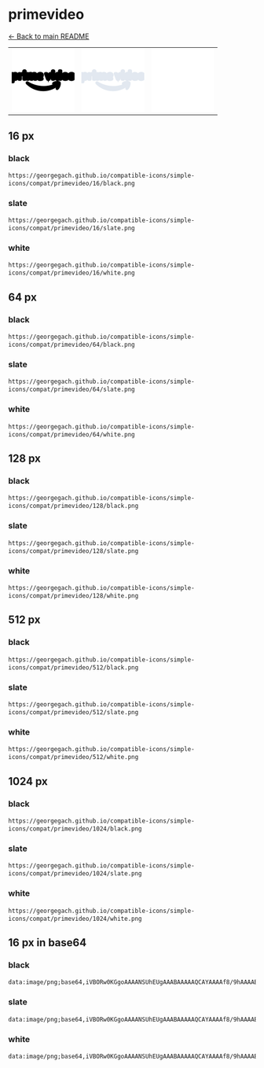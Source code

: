 # primevideo

[← Back to main README](../../README.md)

<table><tr>
  <td><img src="./128/black.png" width="128" alt="primevideo black icon" /></td>
  <td><img src="./128/slate.png" width="128" alt="primevideo slate icon" /></td>
  <td><img src="./128/white.png" width="128" alt="primevideo white icon" /></td>
</tr></table>

## 16 px

### black
```
https://georgegach.github.io/compatible-icons/simple-icons/compat/primevideo/16/black.png
```

### slate
```
https://georgegach.github.io/compatible-icons/simple-icons/compat/primevideo/16/slate.png
```

### white
```
https://georgegach.github.io/compatible-icons/simple-icons/compat/primevideo/16/white.png
```

## 64 px

### black
```
https://georgegach.github.io/compatible-icons/simple-icons/compat/primevideo/64/black.png
```

### slate
```
https://georgegach.github.io/compatible-icons/simple-icons/compat/primevideo/64/slate.png
```

### white
```
https://georgegach.github.io/compatible-icons/simple-icons/compat/primevideo/64/white.png
```

## 128 px

### black
```
https://georgegach.github.io/compatible-icons/simple-icons/compat/primevideo/128/black.png
```

### slate
```
https://georgegach.github.io/compatible-icons/simple-icons/compat/primevideo/128/slate.png
```

### white
```
https://georgegach.github.io/compatible-icons/simple-icons/compat/primevideo/128/white.png
```

## 512 px

### black
```
https://georgegach.github.io/compatible-icons/simple-icons/compat/primevideo/512/black.png
```

### slate
```
https://georgegach.github.io/compatible-icons/simple-icons/compat/primevideo/512/slate.png
```

### white
```
https://georgegach.github.io/compatible-icons/simple-icons/compat/primevideo/512/white.png
```

## 1024 px

### black
```
https://georgegach.github.io/compatible-icons/simple-icons/compat/primevideo/1024/black.png
```

### slate
```
https://georgegach.github.io/compatible-icons/simple-icons/compat/primevideo/1024/slate.png
```

### white
```
https://georgegach.github.io/compatible-icons/simple-icons/compat/primevideo/1024/white.png
```

## 16 px in base64

### black
```
data:image/png;base64,iVBORw0KGgoAAAANSUhEUgAAABAAAAAQCAYAAAAf8/9hAAAABmJLR0QA/wD/AP+gvaeTAAAAuElEQVQ4je3QPU5CURQE4O8R+dEEtCAm1HbExMSKvdBQuADXwDYsSEhobKyM2rEAqCztLUxIKCGgz2aKF2pKppk599wzd87lhKPgCme4xwSX6KR3jiZaeMcdXtGo9JXY4C+6jF5jhyW2lXv7nK+wrcWpju/oMtxGgVm4zMtFEnfCXtDNKkNM0U99g1rqMX7wgF7iXx/+xwXeEvELH3jGImv8YlQdKA4dggEecZvon3hKmnmMTjgW/gGDAiZ2k4HV6QAAAABJRU5ErkJggg==
```

### slate
```
data:image/png;base64,iVBORw0KGgoAAAANSUhEUgAAABAAAAAQCAYAAAAf8/9hAAAABmJLR0QA/wD/AP+gvaeTAAABF0lEQVQ4je2Rvy5DYQDFf+dzXf+LGJoSBoulQkwewGPYDFYP4QHsBgZGiUVi9AzE1FDa5qZNaKsmkvsdAxVmxv6Gs5ycM5wDA/5OtdOZsZ08ZN2Nx1bn6K7dnq48PxcA6vX6WKXikWrVo7VW97LR6qw9NrsXt7dO+75qza5t3iRSQF+9RvQEE4ZrR8oSqa23ICcIO6pnPBkAJIYR2Xf4U6dsRO5TJAGWnEajGJ0ouCCRBOA8iaGYpy5L2pZ1Yg+V8xHPIVYWSzMHOKxj7wuegth1ks7z/lp4Z6ikn3tkWTaea/yMwJbNA3Av8eLIstEqOBHeWSrNHvczvwr6NJovm8Be7lgWGIWb4HiIFBaK01eS8v+5cAAAHylwgOP0G0NaAAAAAElFTkSuQmCC
```

### white
```
data:image/png;base64,iVBORw0KGgoAAAANSUhEUgAAABAAAAAQCAYAAAAf8/9hAAAABmJLR0QA/wD/AP+gvaeTAAAAyklEQVQ4je3Rv0qcYRCF8edbNmr+aQoRrO2CIFh5LzYWXoDXkNtIIQRsbFIFTecFpErK9BaWdossvzSvsAQLwdanGYbDmeHM1CsvB58wxyHOsYXNob3FOjZwjQP8wNqjPkG1qNaq6XFudV+9r35X+0NfVPMV/cNsGN5Utyvmqo9j4MWoVpbMq81qHr5je0Q5xjd8Hv0eZqP/gjucYnfE2/n/Hu9whQf8xU9c4hcWWOJk1TP1BDiqzkZ21Z/qazWrbqZpWj7nQa88k3/R2Jx/IVX9tAAAAABJRU5ErkJggg==
```

